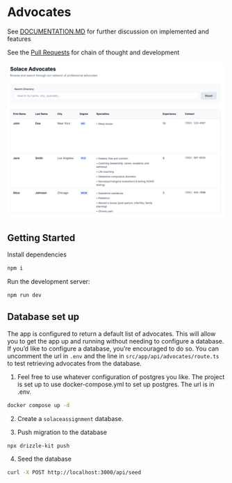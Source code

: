 # Advocates

See [DOCUMENTATION.MD](https://github.com/0xevm1/advocates/blob/main/DOCUMENTATION.md) for further discussion on implemented and features

See the [Pull Requests](https://github.com/0xevm1/advocates/pulls?q=is%3Apr) for chain of thought and development

![Screenshot of Advocates Site](https://github.com/0xevm1/advocates/blob/main/advocates.png)


## Getting Started

Install dependencies

```bash
npm i
```

Run the development server:

```bash
npm run dev
```

## Database set up

The app is configured to return a default list of advocates. This will allow you to get the app up and running without needing to configure a database. If you’d like to configure a database, you’re encouraged to do so. You can uncomment the url in `.env` and the line in `src/app/api/advocates/route.ts` to test retrieving advocates from the database.

1. Feel free to use whatever configuration of postgres you like. The project is set up to use docker-compose.yml to set up postgres. The url is in .env.

```bash
docker compose up -d
```

2. Create a `solaceassignment` database.

3. Push migration to the database

```bash
npx drizzle-kit push
```

4. Seed the database

```bash
curl -X POST http://localhost:3000/api/seed
```
